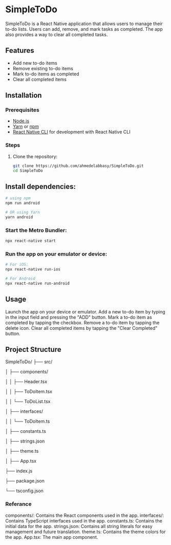 # SimpleToDo

SimpleToDo is a React Native application that allows users to manage their to-do lists. Users can add, remove, and mark tasks as completed. The app also provides a way to clear all completed tasks.

## Features

- Add new to-do items
- Remove existing to-do items
- Mark to-do items as completed
- Clear all completed items

## Installation

### Prerequisites

- [Node.js](https://nodejs.org/)
- [Yarn](https://yarnpkg.com/) or [npm](https://www.npmjs.com/)
- [React Native CLI](https://reactnative.dev/docs/environment-setup) for development with React Native CLI

### Steps

1. Clone the repository:

   ```bash
   git clone https://github.com/ahmedelabbasy/SimpleToDo.git
   cd SimpleToDo


## Install dependencies:

```bash
# using npm
npm run android

# OR using Yarn
yarn android
```

### Start the Metro Bundler:

```bash
npx react-native start

```

### Run the app on your emulator or device:

```bash
# For iOS:
npx react-native run-ios

# For Android
npx react-native run-android

```

## Usage

Launch the app on your device or emulator.
Add a new to-do item by typing in the input field and pressing the "ADD" button.
Mark a to-do item as completed by tapping the checkbox.
Remove a to-do item by tapping the delete icon.
Clear all completed items by tapping the "Clear Completed" button.


## Project Structure

SimpleToDo/
├── src/

│   ├── components/

│   │   ├── Header.tsx

│   │   ├── ToDoItem.tsx

│   │   └── ToDoList.tsx

│   ├── interfaces/

│   │   └── ToDoItem.ts

│   ├── constants.ts

│   ├── strings.json

│   ├── theme.ts

│   ├── App.tsx

├── index.js

├── package.json

└── tsconfig.json



### Referance

components/: Contains the React components used in the app.
interfaces/: Contains TypeScript interfaces used in the app.
constants.ts: Contains the initial data for the app.
strings.json: Contains all string literals for easy management and future translation.
theme.ts: Contains the theme colors for the app.
App.tsx: The main app component.
